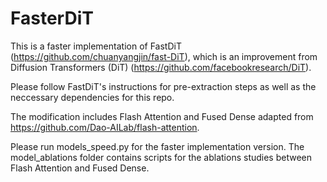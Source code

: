 # FasterDiT
This is a faster implementation of FastDiT (https://github.com/chuanyangjin/fast-DiT), which is an improvement from Diffusion Transformers (DiT) (https://github.com/facebookresearch/DiT).

Please follow FastDiT's instructions for pre-extraction steps as well as the neccessary dependencies for this repo.

The modification includes Flash Attention and Fused Dense adapted from https://github.com/Dao-AILab/flash-attention. 

Please run models_speed.py for the faster implementation version. The model_ablations folder contains scripts for the ablations studies between Flash Attention and Fused Dense.
